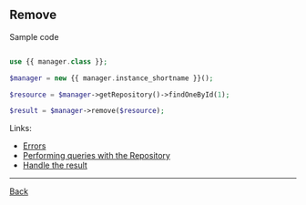 ## Remove 

Sample code

```php

use {{ manager.class }};

$manager = new {{ manager.instance_shortname }}();

$resource = $manager->getRepository()->findOneById(1);

$result = $manager->remove($resource);
```

Links:
* [Errors](errors.md)
* [Performing queries with the Repository](repository.md)
* [Handle the result](result.md)

---
[Back](index.md)